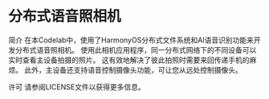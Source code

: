 # 分布式语音照相机

简介
在本Codelab中，使用了HarmonyOS分布式文件系统和AI语音识别功能来开发分布式语音照相机。
使用此相机应用程序，同一分布式网络下的不同设备可以实时查看主设备拍摄的照片。
这有效地解决了彼此拍照时需要来回传递手机的麻烦。
此外，主设备还支持语音控制​​摄像头功能，可让您从远处控制摄像头。

许可
请参阅LICENSE文件以获得更多信息。